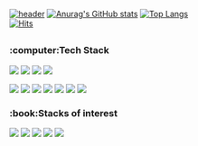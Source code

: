 [![header](https://capsule-render.vercel.app/api?type=waving&color=auto&height=300&section=header&text=Hello%20World&fontSize=90&fontColor=fff)](https://github.com/hi1004)
[![Anurag's GitHub stats](https://github-readme-stats.vercel.app/api?username=hi1004)](https://github.com/hi1004)
[![Top Langs](https://github-readme-stats.vercel.app/api/top-langs/?username=hi1004)](https://github.com/hi1004)</br>
[![Hits](https://hits.seeyoufarm.com/api/count/incr/badge.svg?url=https%3A%2F%2Fgithub.com%2Fhi1004%2Fhi1004&count_bg=%2379C83D&title_bg=%23555555&icon=&icon_color=%23E7E7E7&title=hits&edge_flat=false)](https://hits.seeyoufarm.com)

##
<h3>:computer:Tech Stack</h3>
<a href="https://github.com/hi1004"><img src="https://img.shields.io/badge/HTML5-E34F26?style=flat-square&logo=html5&logoColor=white"/></a>
<a href="https://github.com/hi1004"><img src="https://img.shields.io/badge/CSS3-1572B6?style=flat-square&logo=css3&logoColor=white"/></a>
<a href="https://github.com/hi1004"><img src="https://img.shields.io/badge/Scss-CC6699?style=flat-square&logo=Sass&logoColor=white"/></a>
<a href="https://github.com/hi1004"><img src="https://img.shields.io/badge/Bootstrap-7952B3?style=flat-square&logo=Bootstrap&logoColor=white"/></a>

<a href="https://github.com/hi1004"><img src="https://img.shields.io/badge/JavaScript-F7DF1E?style=flat-square&logo=Javascript&logoColor=white"/></a>
<a href="https://github.com/hi1004"><img src="https://img.shields.io/badge/Node.js-339933?style=flat-square&logo=Node.js&logoColor=white"/></a>
<a href="https://github.com/hi1004"><img src="https://img.shields.io/badge/Webpack-8DD6F9?style=flat-square&logo=Webpack&logoColor=white"/></a>
<a href="https://github.com/hi1004"><img src="https://img.shields.io/badge/Swiper.js-6332F6?style=flat-square&logo=Swiper&logoColor=white"/></a>
<a href="https://github.com/hi1004"><img src="https://img.shields.io/badge/Gsap.js-88CE02?style=flat-square&logo=GreenSock&logoColor=white"/></a>
<a href="https://github.com/hi1004"><img src="https://img.shields.io/badge/Vue.js-4FC08D?style=flat-square&logo=vue.js&logoColor=white"/></a>
<a href="https://github.com/hi1004"><img src="https://img.shields.io/badge/Nuxt.js-00DC82?style=flat-square&logo=Nuxt.js&logoColor=white"/></a>

<h3>:book:Stacks of interest</h3>
<a href="https://github.com/hi1004"><img src="https://img.shields.io/badge/React-61DAFB?style=flat-square&logo=React&logoColor=white"/></a>
<a href="https://github.com/hi1004"><img src="https://img.shields.io/badge/Next.js-000000?style=flat-square&logo=Next.js&logoColor=white"/></a>
<a href="https://github.com/hi1004"><img src="https://img.shields.io/badge/Redux-764ABC?style=flat-square&logo=Redux&logoColor=white"/></a>
<a href="https://github.com/hi1004"><img src="https://img.shields.io/badge/Svelte-FF3E00?style=flat-square&logo=Svelte&logoColor=white"/></a>
<a href="https://github.com/hi1004"><img src="https://img.shields.io/badge/TypeScript-3178C6?style=flat-square&logo=Typescript&logoColor=white"/></a>
